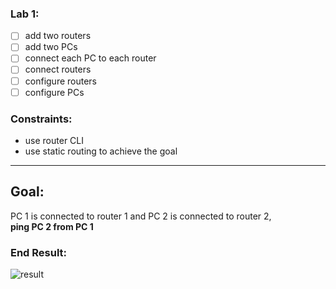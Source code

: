 ### Lab 1:

- [ ] add two routers
- [ ] add two PCs
- [ ] connect each PC to each router
- [ ] connect routers 
- [ ] configure routers
- [ ] configure PCs

### Constraints:

- use router CLI
- use static routing to achieve the goal
---

## Goal:

PC 1 is connected to router 1 and PC 2 is connected to router 2,
<br>**ping PC 2 from PC 1**


### End Result:

![result](https://i.imgur.com/tOeSg32.png)
